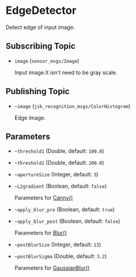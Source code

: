 # EdgeDetector
Detect edge of input image.

## Subscribing Topic
* `image` (`sensor_msgs/Image`)

  Input image.It isn't need to be gray scale.

## Publishing Topic
* `~image` (`jsk_recognition_msgs/ColorHistogram`)

  Edge image.

## Parameters
* `~threshold1` (Double, default: `100.0`)
* `~threshold2` (Double, default: `200.0`)
* `~apertureSize` (Integer, default: `3`)
* `~L2gradient` (Boolean, default: `false`)

  Parameters for [Canny()](http://docs.opencv.org/2.4/modules/imgproc/doc/feature_detection.html#canny)

* `~apply_blur_pre` (Boolean, default: `true`)
* `~apply_blur_post` (Boolean, default: `false`)

  Parameters for [Blur()](http://docs.opencv.org/2.4/modules/imgproc/doc/filtering.html#blur)

* `~postBlurSize` (Integer, default: `13`)
* `~postBlurSigma` (Double, default: `3.2`)

  Parameters for [GaussianBlur()](http://docs.opencv.org/2.4/modules/imgproc/doc/filtering.html#gaussianblur)
